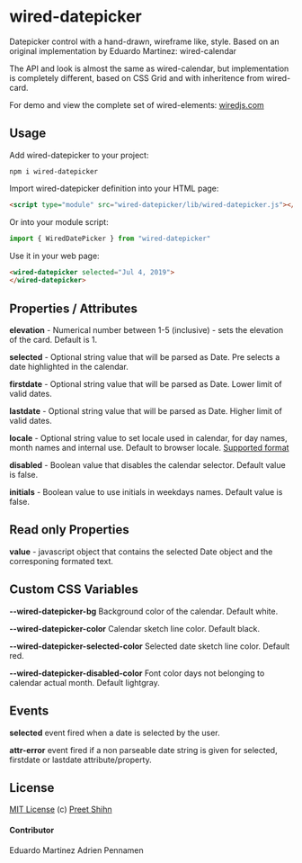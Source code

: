 # wired-datepicker

Datepicker control with a hand-drawn, wireframe like, style.
Based on an original implementation by Eduardo Martinez: wired-calendar

The API and look is almost the same as wired-calendar, but implementation is completely different, based on CSS Grid and with inheritence from wired-card.

For demo and view the complete set of wired-elements: [wiredjs.com](http://wiredjs.com/)

## Usage

Add wired-datepicker to your project:
```
npm i wired-datepicker
```
Import wired-datepicker definition into your HTML page:
```html
<script type="module" src="wired-datepicker/lib/wired-datepicker.js"></script>
```
Or into your module script:
```javascript
import { WiredDatePicker } from "wired-datepicker"
```

Use it in your web page:
```html
<wired-datepicker selected="Jul 4, 2019">
</wired-datepicker>
```

## Properties / Attributes

**elevation** - Numerical number between 1-5 (inclusive) - sets the elevation of the card. Default is 1.

**selected** - Optional string value that will be parsed as Date. Pre selects a date highlighted in the calendar.

**firstdate** - Optional string value that will be parsed as Date. Lower limit of valid dates.

**lastdate** - Optional string value that will be parsed as Date. Higher limit of valid dates.

**locale** - Optional string value to set locale used in calendar, for day names, month names and internal use. Default to browser locale. [Supported format](https://www.ecma-international.org/ecma-262/5.1/#sec-15.9.1.15)

**disabled** - Boolean value that disables the calendar selector. Default value is false.

**initials** - Boolean value to use initials in weekdays names. Default value is false.

## Read only Properties

**value** - javascript object that contains the selected Date object and the
corresponing formated text.


## Custom CSS Variables

**--wired-datepicker-bg** Background color of the calendar. Default white.

**--wired-datepicker-color** Calendar sketch line color. Default black.

**--wired-datepicker-selected-color** Selected date sketch line color. Default red.

**--wired-datepicker-disabled-color** Font color days not belonging to calendar actual month. Default lightgray.

## Events
**selected** event fired when a date is selected by the user.

**attr-error** event fired if a non parseable date string is given for selected, firstdate or lastdate attribute/property.


## License
[MIT License](https://github.com/wiredjs/wired-elements/blob/master/LICENSE) (c) [Preet Shihn](https://twitter.com/preetster)

#### Contributor

Eduardo Martinez
Adrien Pennamen
